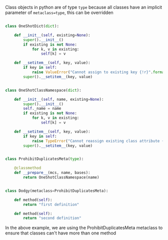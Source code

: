 Class objects in python are of type `type` because all classes have an implicit parameter of `metaclass=type`, this can be overridden

```python

class OneShotDict(dict):

    def __init__(self, existing=None):
        super().__init__()
        if existing is not None:
            for k, v in existing:
                self[k] = v

    def __setitem__(self, key, value):
        if key in self:
            raise ValueError("Cannot assign to existing key {!r}".format(key))
        super().__setitem__(key, value)


class OneShotClassNamespace(dict):

    def __init__(self, name, existing=None):
        super().__init__()
        self._name = name
        if existing is not None:
            for k, v in existing:
                self[k] = v

    def __setitem__(self, key, value):
        if key in self:
            raise TypeError("Cannot reassign existing class attribute {!r} of {!r}".format(key, self._name))
        super().__setitem__(key, value)


class ProhibitDuplicatesMeta(type):

    @classmethod
    def __prepare__(mcs, name, bases):
        return OneShotClassNamespace(name)


class Dodgy(metaclass=ProhibitDuplicatesMeta):

    def method(self):
        return "first definition"

    def method(self):
        return "second definition"

```

In the above example, we are using the ProhibitDuplicatesMeta metaclass to ensure that classes can't have more than one method
